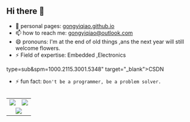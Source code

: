 ## Hi there 👋
<!--
**GongYiqiao/GongYiqiao** is a ✨ _special_ ✨ repository because its `README.md` (this file) appears on your GitHub profile.

Here are some ideas to get you started:

- 🔭 I’m currently working on ...
- 🌱 I’m currently learning ...
- 👯 I’m looking to collaborate on ...
- 🤔 I’m looking for help with ...
- 💬 Ask me about ...
- 📫 How to reach me: ...
- 😄 Pronouns: ...
- ⚡ Fun fact: ...
-->

- 📑 personal pages: [gongyiqiao.github.io](https://gongyiqiao.github.io/) 
- 📫 how to reach me: gongyiqiao@outlook.com
- 😄 pronouns: I'm at the end of old things ,ans the next year will still welcome flowers.
- ⚡ Field of expertise: Embedded ,Electronics

type=sub&spm=1000.2115.3001.5348" target="_blank">CSDN</a>
- ⚡ fun fact: `Don't be a programmer, be a problem solver.`

<table cellspacing="0" cellpadding="0" align="left">
  <tr align="center" valign="middle">
    <td><img align="center" src="https://github-readme-stats.vercel.app/api?username=MartinRepo&show_icons=true&count_private=true&hide=contribs&theme=graywhite"></td>
    <td><img align="center" src="https://github-readme-stats.vercel.app/api/top-langs/?username=MartinRepo&langs_count=8&hide=html,css,scss,vue&layout=compact&theme=graywhite"></td>
  </tr>
  <tr align="center">
    <td colspan="2">
      <img align="center" src="https://github-profile-trophy.vercel.app/?username=MartinRepo&row=1&column=7&title=MultiLanguage,Commits,PullRequest,Repositories,Followers,Experience,Issues">
    </td>
  </tr>
</table>
